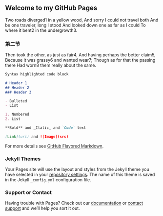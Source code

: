 ## Welcome to my GitHub Pages

Two roads diverged1 in a yellow wood,
And sorry I could not travel both
And be one traveler, long I stood
And looked down one as far as I could
To where it bent2 in the undergrowth3.

### 第二节

Then took the other, as just as fair4,
And having perhaps the better claim5,
Because it was grassy6 and wanted wear7;
Though as for that the passing there
Had worn8 them really about the same.

```markdown
Syntax highlighted code block

# Header 1
## Header 2
### Header 3

- Bulleted
- List

1. Numbered
2. List

**Bold** and _Italic_ and `Code` text

[Link](url) and ![Image](src)
```

For more details see [GitHub Flavored Markdown](https://guides.github.com/features/mastering-markdown/).

### Jekyll Themes

Your Pages site will use the layout and styles from the Jekyll theme you have selected in your [repository settings](https://github.com/chanqi4444/chanqi4444.github.io/settings). The name of this theme is saved in the Jekyll `_config.yml` configuration file.

### Support or Contact

Having trouble with Pages? Check out our [documentation](https://help.github.com/categories/github-pages-basics/) or [contact support](https://github.com/contact) and we’ll help you sort it out.

